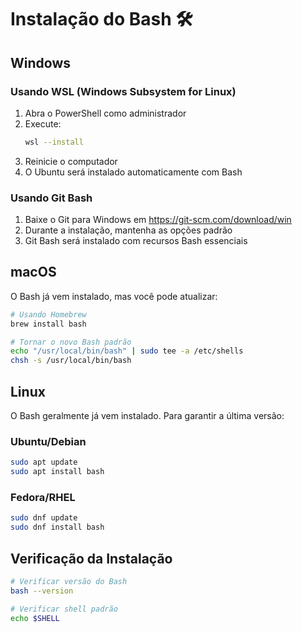 # Instalação do Bash 🛠️

## Windows

### Usando WSL (Windows Subsystem for Linux)
1. Abra o PowerShell como administrador
2. Execute:
   ```bash
   wsl --install
   ```
3. Reinicie o computador
4. O Ubuntu será instalado automaticamente com Bash

### Usando Git Bash
1. Baixe o Git para Windows em https://git-scm.com/download/win
2. Durante a instalação, mantenha as opções padrão
3. Git Bash será instalado com recursos Bash essenciais

## macOS

O Bash já vem instalado, mas você pode atualizar:

```bash
# Usando Homebrew
brew install bash

# Tornar o novo Bash padrão
echo "/usr/local/bin/bash" | sudo tee -a /etc/shells
chsh -s /usr/local/bin/bash
```

## Linux

O Bash geralmente já vem instalado. Para garantir a última versão:

### Ubuntu/Debian
```bash
sudo apt update
sudo apt install bash
```

### Fedora/RHEL
```bash
sudo dnf update
sudo dnf install bash
```

## Verificação da Instalação

```bash
# Verificar versão do Bash
bash --version

# Verificar shell padrão
echo $SHELL
```